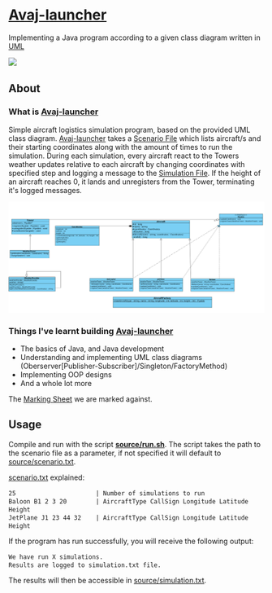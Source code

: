 # [Avaj-launcher](https://github.com/ziadhorat/Avaj-launcher/blob/master/documentation/avaj-launcher.en.pdf)

Implementing a Java program according to a given class diagram written in [UML](https://github.com/ziadhorat/Avaj-launcher/blob/master/documentation/avaj_uml.jpg)

![](https://github.com/ziadhorat/Avaj-launcher/workflows/Test/badge.svg)

## About

### What is [Avaj-launcher](https://github.com/ziadhorat/Avaj-launcher/blob/master/documentation/avaj-launcher.en.pdf)

Simple aircraft logistics simulation program, based on the provided UML class diagram. [Avaj-launcher](https://github.com/ziadhorat/Avaj-launcher/blob/master/documentation/avaj-launcher.en.pdf) takes a [Scenario File](https://github.com/ziadhorat/Avaj-launcher/blob/master/source/scenario.txt) which lists aircraft/s and their starting coordinates along with the amount of times to run the simulation. During each simulation, every aircraft react to the Towers weather updates relative to each aircraft by changing coordinates with specified step and logging a message to the [Simulation File](https://github.com/ziadhorat/Avaj-launcher/blob/master/source/simulation.txt). If the height of an aircraft reaches 0, it lands and unregisters from the Tower, terminating it's logged messages.

![](documentation/avaj_uml.jpg)

### Things I've learnt building [Avaj-launcher](https://github.com/ziadhorat/Avaj-launcher/blob/master/documentation/avaj-launcher.en.pdf)

- The basics of Java, and Java development
- Understanding and implementing UML class diagrams (Oberserver[Publisher-Subscriber]/Singleton/FactoryMethod)
- Implementing OOP designs
- And a whole lot more

The [Marking Sheet](https://github.com/ziadhorat/Avaj-launcher/blob/master/documentation/avaj-launcher.markingsheet.pdf) we are marked against.

## Usage

Compile and run with the script **[source/run.sh](https://github.com/ziadhorat/Avaj-launcher/blob/master/source/run.sh)**. The script takes the path to the scenario file as a parameter, if not specified it will default to [source/scenario.txt](https://github.com/ziadhorat/Avaj-launcher/blob/master/source/scenario.txt).

[scenario.txt](https://github.com/ziadhorat/Avaj-launcher/blob/master/source/scenario.txt) explained:

```
25                      | Number of simulations to run
Baloon B1 2 3 20        | AircraftType CallSign Longitude Latitude Height
JetPlane J1 23 44 32    | AircraftType CallSign Longitude Latitude Height
```

If the program has run successfully, you will receive the following output:

```
We have run X simulations.
Results are logged to simulation.txt file.
```

The results will then be accessible in [source/simulation.txt](https://github.com/ziadhorat/Avaj-launcher/blob/master/source/simulation.txt).
